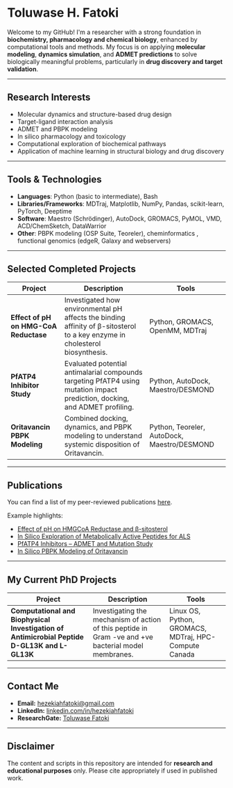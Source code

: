 # Toluwase H. Fatoki

Welcome to my GitHub! I'm a researcher with a strong foundation in **biochemistry, pharmacology and chemical biology**, enhanced by computational tools and methods. My focus is on applying **molecular modeling**, **dynamics simulation**, and **ADMET predictions** to solve biologically meaningful problems, particularly in **drug discovery and target validation**.

---

## Research Interests

- Molecular dynamics and structure-based drug design  
- Target-ligand interaction analysis  
- ADMET and PBPK modeling  
- In silico pharmacology and toxicology  
- Computational exploration of biochemical pathways  
- Application of machine learning in structural biology and drug discovery  

---

## Tools & Technologies

- **Languages**: Python (basic to intermediate), Bash  
- **Libraries/Frameworks**: MDTraj, Matplotlib, NumPy, Pandas, scikit-learn, PyTorch, Deeptime  
- **Software**: Maestro (Schrödinger), AutoDock, GROMACS, PyMOL, VMD, ACD/ChemSketch, DataWarrior  
- **Other**: PBPK modeling (OSP Suite, Teoreler), cheminformatics , functional genomics (edgeR, Galaxy and webservers)

---

## Selected Completed Projects

| Project | Description | Tools |
|--------|-------------|-------|
| **Effect of pH on HMG-CoA Reductase** | Investigated how environmental pH affects the binding affinity of β-sitosterol to a key enzyme in cholesterol biosynthesis. | Python, GROMACS, OpenMM, MDTraj |
| **PfATP4 Inhibitor Study** | Evaluated potential antimalarial compounds targeting PfATP4 using mutation impact prediction, docking, and ADMET profiling. | Python, AutoDock, Maestro/DESMOND |
| **Oritavancin PBPK Modeling** | Combined docking, dynamics, and PBPK modeling to understand systemic disposition of Oritavancin. | Python, Teoreler, AutoDock, Maestro/DESMOND |

---

## Publications

You can find a list of my peer-reviewed publications [here](https://scholar.google.com/citations?user=ME8dLiAAAAAJ&hl=en).

Example highlights:
- [Effect of pH on HMGCoA Reductase and β-sitosterol](https://doi.org/10.1080/07391102.2022.2067240)
- [In Silico Exploration of Metabolically Active Peptides for ALS](https://doi.org/10.3390/ijms24065828) 
- [PfATP4 Inhibitors – ADMET and Mutation Study](https://doi.org/10.1080/07391102.2025.2516757)  
- [In Silico PBPK Modeling of Oritavancin](https://doi.org/10.1186/s40360-024-00804-z)

---

## My Current PhD Projects

| Project | Description | Tools |
|--------|-------------|-------|
| **Computational and Biophysical Investigation of Antimicrobial Peptide D-GL13K and L-GL13K** | Investigating the mechanism of action of this peptide in Gram -ve and +ve bacterial model membranes. | Linux OS, Python, GROMACS, MDTraj, HPC- Compute Canada |

---  

## Contact Me

- **Email:** [hezekiahfatoki@gmail.com](mailto:hezekiahfatoki@gmail.com)  
- **LinkedIn:** [linkedin.com/in/hezekiahfatoki](https://www.linkedin.com/in/hezekiahfatoki)  
- **ResearchGate:** [Toluwase Fatoki](https://www.researchgate.net/profile/Toluwase-Fatoki)

---

## Disclaimer

The content and scripts in this repository are intended for **research and educational purposes** only. Please cite appropriately if used in published work.

